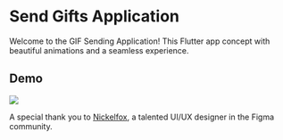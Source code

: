 # Send Gifts Application

Welcome to the GIF Sending Application! This Flutter app concept with beautiful animations and a seamless experience.

## Demo
![](demo/demo.gif)

A special thank you to [Nickelfox](https://www.nickelfox.com/), a talented UI/UX designer in the Figma community.
